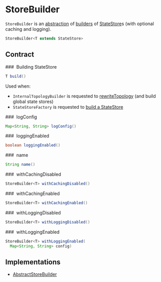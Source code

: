 # StoreBuilder

`StoreBuilder` is an [abstraction](#contract) of [builders](#implementations) of [StateStore](../processor/StateStore.md)s (with optional caching and logging).

```java
StoreBuilder<T extends StateStore>
```

## Contract

### <span id="build"> Building StateStore

```java
T build()
```

Used when:

* `InternalTopologyBuilder` is requested to [rewriteTopology](../InternalTopologyBuilder.md#rewriteTopology) (and build global state stores)
* `StateStoreFactory` is requested to [build a StateStore](../processor/StateStoreFactory.md#build)

### <span id="logConfig"> logConfig

```java
Map<String, String> logConfig()
```

### <span id="loggingEnabled"> loggingEnabled

```java
boolean loggingEnabled()
```

### <span id="name"> name

```java
String name()
```

### <span id="withCachingDisabled"> withCachingDisabled

```java
StoreBuilder<T> withCachingDisabled()
```

### <span id="withCachingEnabled"> withCachingEnabled

```java
StoreBuilder<T> withCachingEnabled()
```

### <span id="withLoggingDisabled"> withLoggingDisabled

```java
StoreBuilder<T> withLoggingDisabled()
```

### <span id="withLoggingEnabled"> withLoggingEnabled

```java
StoreBuilder<T> withLoggingEnabled(
  Map<String, String> config)
```

## Implementations

* [AbstractStoreBuilder](AbstractStoreBuilder.md)
